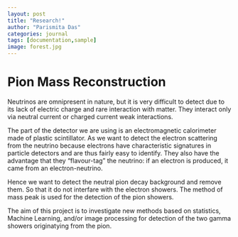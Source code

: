 ```yaml
---
layout: post
title: "Research!"
author: "Parismita Das"
categories: journal
tags: [documentation,sample]
image: forest.jpg
---
```


# Pion Mass Reconstruction

Neutrinos are omnipresent in nature, but it is very difficult to detect due to its lack of electric charge and rare interaction with matter. They interact only via neutral current or charged current weak interactions.

The part of the  detector we are using is an electromagnetic calorimeter made of plastic scintillator. As we want to detect the electron scattering from the neutrino because electrons have characteristic signatures in particle detectors and are thus fairly easy to identify. They also have the advantage that they “flavour-tag” the neutrino: if an electron is produced, it came from an electron-neutrino. 

Hence we want to detect the neutral pion decay background and remove them. So that it do not interfare with the electron showers. The method of mass peak is used for the detection of the pion showers.

The aim of this project is to investigate new methods based on statistics, Machine Learning, and/or image processing for detection of the two gamma showers originatying from the pion.
